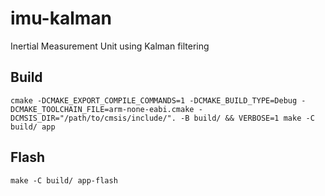 # imu-kalman
Inertial Measurement Unit using Kalman filtering

## Build
```
cmake -DCMAKE_EXPORT_COMPILE_COMMANDS=1 -DCMAKE_BUILD_TYPE=Debug -DCMAKE_TOOLCHAIN_FILE=arm-none-eabi.cmake -DCMSIS_DIR="/path/to/cmsis/include/". -B build/ && VERBOSE=1 make -C build/ app
```

## Flash
```
make -C build/ app-flash
```
